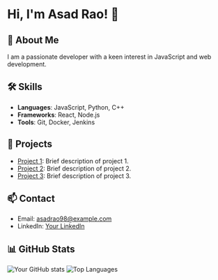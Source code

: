 
# Hi, I'm Asad Rao! 👋

## 🚀 About Me
I am a passionate developer with a keen interest in JavaScript and web development.

## 🛠 Skills
- **Languages**: JavaScript, Python, C++
- **Frameworks**: React, Node.js
- **Tools**: Git, Docker, Jenkins

## 🌟 Projects
- [Project 1](link): Brief description of project 1.
- [Project 2](link): Brief description of project 2.
- [Project 3](link): Brief description of project 3.

## 📫 Contact
- Email: asadrao98@example.com
- LinkedIn: [Your LinkedIn](link)

## 📊 GitHub Stats
![Your GitHub stats](https://github-readme-stats.vercel.app/api?username=asadrao98&show_icons=true&theme=radical)
![Top Languages](https://github-readme-stats.vercel.app/api/top-langs/?username=asadrao98&layout=compact&theme=radical)
```
